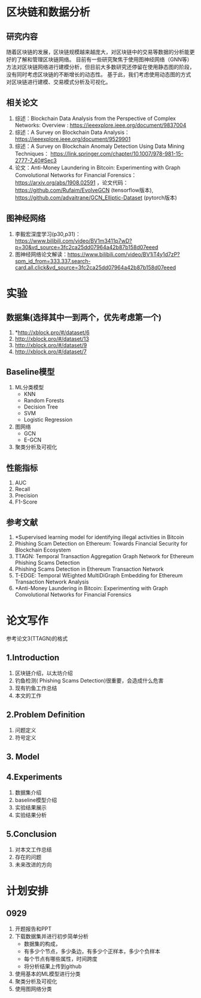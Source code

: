 # 区块链和数据分析
## 研究内容
随着区块链的发展，区块链规模越来越庞大，对区块链中的交易等数据的分析能更好的了解和管理区块链网络。
目前有一些研究聚焦于使用图神经网络（GNN等）方法对区块链网络进行建模分析，但目前大多数研究还停留在使用静态图的阶段，没有同时考虑区块链的不断增长的动态性。
基于此，我们考虑使用动态图的方式对区块链进行建模、交易模式分析及可视化。
## 相关论文
1. 综述：Blockchain Data Analysis from the Perspective of Complex Networks: Overview : https://ieeexplore.ieee.org/document/9837004
2. 综述：A Survey on Blockchain Data Analysis： https://ieeexplore.ieee.org/document/9529901
3. 综述：A Survey on Blockchain Anomaly Detection Using Data Mining Techniques： https://link.springer.com/chapter/10.1007/978-981-15-2777-7_40#Sec3
4. 论文：Anti-Money Laundering in Bitcoin: Experimenting with Graph Convolutional Networks for Financial Forensics：https://arxiv.org/abs/1908.02591 ，论文代码：https://github.com/Rufaim/EvolveGCN (tensorflow版本), https://github.com/advaitrane/GCN_Elliptic-Dataset (pytorch版本)
## 图神经网络
1. 李毅宏深度学习(p30,p31)：https://www.bilibili.com/video/BV1m3411p7wD?p=30&vd_source=3fc2ca25dd07964a42b87b158d07eeed
2. 图神经网络论文解读：https://www.bilibili.com/video/BV1iT4y1d7zP?spm_id_from=333.337.search-card.all.click&vd_source=3fc2ca25dd07964a42b87b158d07eeed

# 实验
## 数据集(选择其中一到两个，优先考虑第一个)
1. *http://xblock.pro/#/dataset/6
2. http://xblock.pro/#/dataset/13
3. http://xblock.pro/#/dataset/9
4. http://xblock.pro/#/dataset/7
## Baseline模型
1. ML分类模型
    - KNN
    - Random Forests
    - Decision Tree
    - SVM
    - Logistic Regression
2. 图网络
    - GCN
    - E-GCN
3. 聚类分析及可视化
## 性能指标
1. AUC
2. Recall
3. Precision
4. F1-Score
## 参考文献
1. *Supervised learning model for identifying illegal activities in Bitcoin
2. Phishing Scam Detection on Ethereum: Towards Financial Security for Blockchain Ecosystem
3. TTAGN: Temporal Transaction Aggregation Graph Network for Ethereum Phishing Scams Detection
4. Phishing Scams Detection in Ethereum Transaction Network
5. T-EDGE: Temporal WEighted MultiDiGraph Embedding for Ethereum Transaction Network Analysis
6. *Anti-Money Laundering in Bitcoin: Experimenting with Graph Convolutional Networks for Financial Forensics

# 论文写作
参考论文3(TTAGN)的格式
## 1.Introduction
1. 区块链介绍，以太坊介绍
2. 钓鱼检测( Phishing Scams Detection)很重要，会造成什么危害
3. 现有钓鱼工作总结
4. 本文的工作
## 2.Problem Definition
1. 问题定义
2. 符号定义
## 3. Model
## 4.Experiments
1. 数据集介绍
2. baseline模型介绍
3. 实验结果展示
4. 实验结果分析
## 5.Conclusion
1. 对本文工作总结
2. 存在的问题
3. 未来改进的方向

# 计划安排
## 0929
1. 开题报告和PPT
2. 下载数据集并进行初步简单分析
    - 数据集的构成，
    - 有多少个节点，多少条边，有多少个正样本，多少个负样本
    - 每个节点有哪些属性，时间跨度
    - 将分析结果上传到github
3. 使用基本的ML模型进行分类
4. 聚类分析及可视化
5. 使用图网络分类